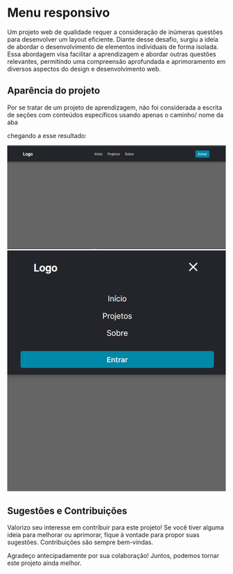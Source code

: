 
# Menu responsivo

Um projeto web de qualidade requer a consideração de inúmeras questões para desenvolver um layout eficiente. Diante desse desafio, surgiu a ideia de abordar o desenvolvimento de elementos individuais de forma isolada. Essa abordagem visa facilitar a aprendizagem e abordar outras questões relevantes, permitindo uma compreensão aprofundada e aprimoramento em diversos aspectos do design e desenvolvimento web.

## Aparência do projeto

Por se tratar de um projeto de aprendizagem, não foi considerada a escrita de seções com conteúdos específicos usando apenas o caminho/ nome da aba 

chegando a esse resultado: 



![Aparencia do projeto](/assets/img/Resultado1.png)
![Aparencia do projeto 2](/assets/img/Resultado2.png)

## Sugestões e Contribuições

Valorizo seu interesse em contribuir para este projeto! Se você tiver alguma ideia para melhorar ou aprimorar, fique à vontade para propor suas sugestões. Contribuições são sempre bem-vindas.


Agradeço antecipadamente por sua colaboração! Juntos, podemos tornar este projeto ainda melhor.

